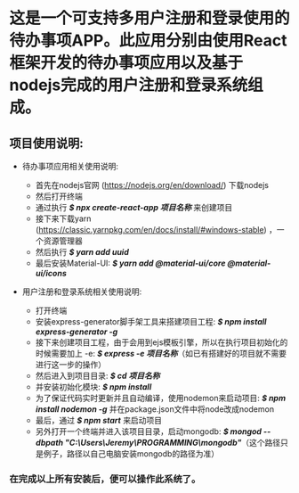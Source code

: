 # 这是一个可支持多用户注册和登录使用的待办事项APP。此应用分别由使用React框架开发的待办事项应用以及基于nodejs完成的用户注册和登录系统组成。

## 项目使用说明:
- 待办事项应用相关使用说明:
    - 首先在nodejs官网 (https://nodejs.org/en/download/) 下载nodejs
    - 然后打开终端
    - 通过执行 ***$ npx create-react-app 项目名称*** 来创建项目
    - 接下来下载yarn (https://classic.yarnpkg.com/en/docs/install/#windows-stable) ，一个资源管理器
    - 然后执行 ***$ yarn add uuid***
    - 最后安装Material-UI: ***$ yarn add @material-ui/core @material-ui/icons***

- 用户注册和登录系统相关使用说明:
    - 打开终端
    - 安装express-generator脚手架工具来搭建项目工程: ***$ npm install express-generator -g***
    - 接下来创建项目工程，由于会用到ejs模板引擎，所以在执行项目初始化的时候需要加上 -e: ***$ express -e 项目名称***（如已有搭建好的项目就不需要进行这一步的操作）
    - 然后进入到项目目录: ***$ cd 项目名称***
    - 并安装初始化模块: ***$ npm install***
    - 为了保证代码实时更新并且自动编译，使用nodemon来启动项目: ***$ npm install nodemon -g***
    并在package.json文件中将node改成nodemon
    - 最后，通过 ***$ npm start*** 来启动项目
    - 另外打开一个终端并进入该项目目录，启动mongodb: ***$ mongod --dbpath 
    "C:\Users\Jeremy\PROGRAMMING\mongodb"***（这个路径只是例子，路径以自己电脑安装mongodb的路径为准）

### 在完成以上所有安装后，便可以操作此系统了。
